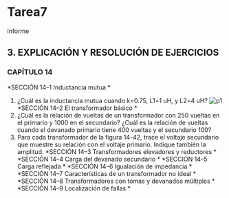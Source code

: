 # Tarea7
informe
## 3. EXPLICACIÓN Y RESOLUCIÓN DE EJERCICIOS

### CAPÍTULO 14
  *SECCIÓN 14–1 Inductancia mutua *
  
1. ¿Cuál es la inductancia mutua cuando k=0.75, L1=1 uH, y L2=4 uH?
![p1](https://user-images.githubusercontent.com/94129932/153522826-c75affdd-c1dc-4b39-a8f8-3bca2c1a4132.png)
  *SECCIÓN 14–2 El transformador básico *
3. ¿Cuál es la relación de vueltas de un transformador con 250 vueltas en el primario y 1000 en el secundario? ¿Cuál es la relación de vueltas cuando el devanado primario tiene 400 vueltas y el secundario 100?
5. Para cada transformador de la figura 14-42, trace el voltaje secundario que muestre su relación con el
voltaje primario. Indique también la amplitud.
*SECCIÓN 14–3 Transformadores elevadores y reductores *
*SECCIÓN 14–4 Carga del devanado secundario *
*SECCIÓN 14–5 Carga reflejada *
*SECCIÓN 14–6 Igualación de impedancia *
*SECCIÓN 14–7 Características de un transformador no ideal *
*SECCIÓN 14–8 Transformadores con tomas y devanados múltiples *
*SECCIÓN 14–9 Localización de fallas *
